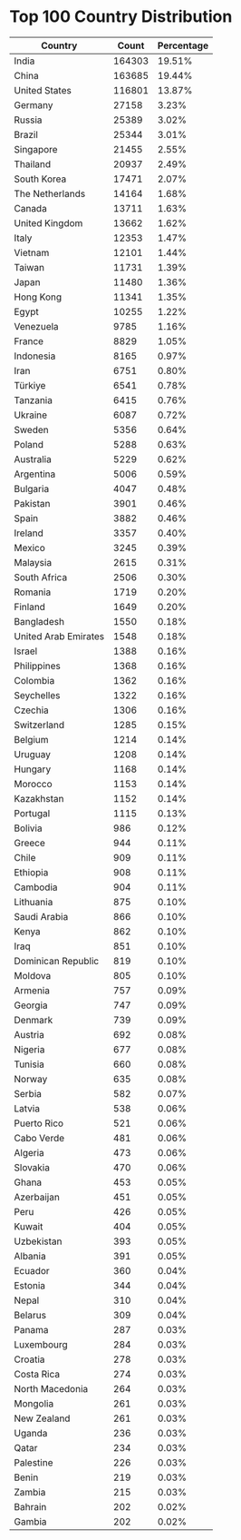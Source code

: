 # Top 100 Country Distribution
| Country | Count | Percentage |
|----|----|----|
| India | 164303 | 19.51% |
| China | 163685 | 19.44% |
| United States | 116801 | 13.87% |
| Germany | 27158 | 3.23% |
| Russia | 25389 | 3.02% |
| Brazil | 25344 | 3.01% |
| Singapore | 21455 | 2.55% |
| Thailand | 20937 | 2.49% |
| South Korea | 17471 | 2.07% |
| The Netherlands | 14164 | 1.68% |
| Canada | 13711 | 1.63% |
| United Kingdom | 13662 | 1.62% |
| Italy | 12353 | 1.47% |
| Vietnam | 12101 | 1.44% |
| Taiwan | 11731 | 1.39% |
| Japan | 11480 | 1.36% |
| Hong Kong | 11341 | 1.35% |
| Egypt | 10255 | 1.22% |
| Venezuela | 9785 | 1.16% |
| France | 8829 | 1.05% |
| Indonesia | 8165 | 0.97% |
| Iran | 6751 | 0.80% |
| Türkiye | 6541 | 0.78% |
| Tanzania | 6415 | 0.76% |
| Ukraine | 6087 | 0.72% |
| Sweden | 5356 | 0.64% |
| Poland | 5288 | 0.63% |
| Australia | 5229 | 0.62% |
| Argentina | 5006 | 0.59% |
| Bulgaria | 4047 | 0.48% |
| Pakistan | 3901 | 0.46% |
| Spain | 3882 | 0.46% |
| Ireland | 3357 | 0.40% |
| Mexico | 3245 | 0.39% |
| Malaysia | 2615 | 0.31% |
| South Africa | 2506 | 0.30% |
| Romania | 1719 | 0.20% |
| Finland | 1649 | 0.20% |
| Bangladesh | 1550 | 0.18% |
| United Arab Emirates | 1548 | 0.18% |
| Israel | 1388 | 0.16% |
| Philippines | 1368 | 0.16% |
| Colombia | 1362 | 0.16% |
| Seychelles | 1322 | 0.16% |
| Czechia | 1306 | 0.16% |
| Switzerland | 1285 | 0.15% |
| Belgium | 1214 | 0.14% |
| Uruguay | 1208 | 0.14% |
| Hungary | 1168 | 0.14% |
| Morocco | 1153 | 0.14% |
| Kazakhstan | 1152 | 0.14% |
| Portugal | 1115 | 0.13% |
| Bolivia | 986 | 0.12% |
| Greece | 944 | 0.11% |
| Chile | 909 | 0.11% |
| Ethiopia | 908 | 0.11% |
| Cambodia | 904 | 0.11% |
| Lithuania | 875 | 0.10% |
| Saudi Arabia | 866 | 0.10% |
| Kenya | 862 | 0.10% |
| Iraq | 851 | 0.10% |
| Dominican Republic | 819 | 0.10% |
| Moldova | 805 | 0.10% |
| Armenia | 757 | 0.09% |
| Georgia | 747 | 0.09% |
| Denmark | 739 | 0.09% |
| Austria | 692 | 0.08% |
| Nigeria | 677 | 0.08% |
| Tunisia | 660 | 0.08% |
| Norway | 635 | 0.08% |
| Serbia | 582 | 0.07% |
| Latvia | 538 | 0.06% |
| Puerto Rico | 521 | 0.06% |
| Cabo Verde | 481 | 0.06% |
| Algeria | 473 | 0.06% |
| Slovakia | 470 | 0.06% |
| Ghana | 453 | 0.05% |
| Azerbaijan | 451 | 0.05% |
| Peru | 426 | 0.05% |
| Kuwait | 404 | 0.05% |
| Uzbekistan | 393 | 0.05% |
| Albania | 391 | 0.05% |
| Ecuador | 360 | 0.04% |
| Estonia | 344 | 0.04% |
| Nepal | 310 | 0.04% |
| Belarus | 309 | 0.04% |
| Panama | 287 | 0.03% |
| Luxembourg | 284 | 0.03% |
| Croatia | 278 | 0.03% |
| Costa Rica | 274 | 0.03% |
| North Macedonia | 264 | 0.03% |
| Mongolia | 261 | 0.03% |
| New Zealand | 261 | 0.03% |
| Uganda | 236 | 0.03% |
| Qatar | 234 | 0.03% |
| Palestine | 226 | 0.03% |
| Benin | 219 | 0.03% |
| Zambia | 215 | 0.03% |
| Bahrain | 202 | 0.02% |
| Gambia | 202 | 0.02% |
